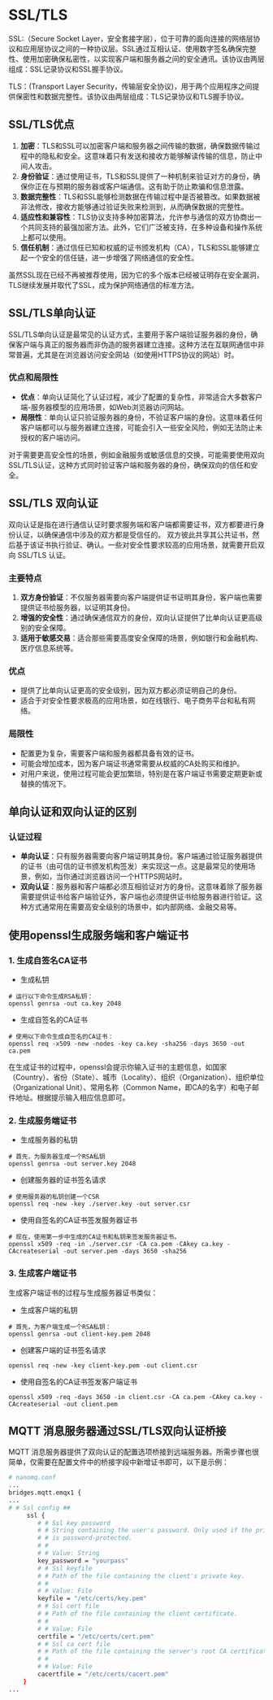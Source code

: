 # SSL/TLS

SSL:（Secure Socket Layer，安全套接字层），位于可靠的面向连接的网络层协议和应用层协议之间的一种协议层。SSL通过互相认证、使用数字签名确保完整性、使用加密确保私密性，以实现客户端和服务器之间的安全通讯。该协议由两层组成：SSL记录协议和SSL握手协议。

TLS：(Transport Layer Security，传输层安全协议)，用于两个应用程序之间提供保密性和数据完整性。该协议由两层组成：TLS记录协议和TLS握手协议。

## SSL/TLS优点

1. **加密**：TLS和SSL可以加密客户端和服务器之间传输的数据，确保数据传输过程中的隐私和安全。这意味着只有发送和接收方能够解读传输的信息，防止中间人攻击。
2. **身份验证**：通过使用证书，TLS和SSL提供了一种机制来验证对方的身份，确保你正在与预期的服务器或客户端通信。这有助于防止欺骗和信息泄露。
3. **数据完整性**：TLS和SSL能够检测数据在传输过程中是否被篡改。如果数据被非法修改，接收方能够通过验证失败来检测到，从而确保数据的完整性。
4. **适应性和兼容性**：TLS协议支持多种加密算法，允许参与通信的双方协商出一个共同支持的最强加密方法。此外，它们广泛被支持，在多种设备和操作系统上都可以使用。
5. **信任机制**：通过信任已知和权威的证书颁发机构（CA），TLS和SSL能够建立起一个安全的信任链，进一步增强了网络通信的安全性。

虽然SSL现在已经不再被推荐使用，因为它的多个版本已经被证明存在安全漏洞，TLS继续发展并取代了SSL，成为保护网络通信的标准方法。

## SSL/TLS单向认证

SSL/TLS单向认证是最常见的认证方式，主要用于客户端验证服务器的身份，确保客户端与真正的服务器而非伪造的服务器建立连接。这种方法在互联网通信中非常普遍，尤其是在浏览器访问安全网站（如使用HTTPS协议的网站）时。

### **优点和局限性**

- **优点**：单向认证简化了认证过程，减少了配置的复杂性，非常适合大多数客户端-服务器模型的应用场景，如Web浏览器访问网站。
- **局限性**：单向认证只验证服务器的身份，不验证客户端的身份。这意味着任何客户端都可以与服务器建立连接，可能会引入一些安全风险，例如无法防止未授权的客户端访问。

对于需要更高安全性的场景，例如金融服务或敏感信息的交换，可能需要使用双向SSL/TLS认证，这种方式同时验证客户端和服务器的身份，确保双向的信任和安全。

## **SSL/TLS 双向认证**

双向认证是指在进行通信认证时要求服务端和客户端都需要证书，双方都要进行身份认证，以确保通信中涉及的双方都是受信任的。 双方彼此共享其公共证书，然后基于该证书执行验证、确认。一些对安全性要求较高的应用场景，就需要开启双向 SSL/TLS 认证。

### **主要特点**

1. **双方身份验证**：不仅服务器需要向客户端提供证书证明其身份，客户端也需要提供证书给服务器，以证明其身份。
2. **增强的安全性**：通过确保通信双方的身份，双向认证提供了比单向认证更高级别的安全保障。
3. **适用于敏感交易**：适合那些需要高度安全保障的场景，例如银行和金融机构、医疗信息系统等。

### **优点**

- 提供了比单向认证更高的安全级别，因为双方都必须证明自己的身份。
- 适合于对安全性要求极高的应用场景，如在线银行、电子商务平台和私有网络。

### **局限性**

- 配置更为复杂，需要客户端和服务器都具备有效的证书。
- 可能会增加成本，因为客户端证书通常需要从权威的CA处购买和维护。
- 对用户来说，使用过程可能会更加繁琐，特别是在客户端证书需要定期更新或替换的情况下。

## 单向认证和双向认证的区别

### **认证过程**

- **单向认证**：只有服务器需要向客户端证明其身份。客户端通过验证服务器提供的证书（由可信的证书颁发机构签发）来实现这一点。这是最常见的使用场景，例如，当你通过浏览器访问一个HTTPS网站时。
- **双向认证**：服务器和客户端都必须互相验证对方的身份。这意味着除了服务器需要提供证书给客户端验证外，客户端也必须提供证书给服务器进行验证。这种方式通常用在需要高安全级别的场景中，如内部网络、金融交易等。

## 使用openssl生成服务端和客户端证书

### 1. 生成自签名CA证书
- 生成私钥
``` shell
# 运行以下命令生成RSA私钥：
openssl genrsa -out ca.key 2048
```

- 生成自签名的CA证书
``` shell
# 使用以下命令生成自签名的CA证书：
openssl req -x509 -new -nodes -key ca.key -sha256 -days 3650 -out ca.pem
```
在生成证书的过程中，openssl会提示你输入证书的主题信息，如国家（Country）、省份（State）、城市（Locality）、组织（Organization）、组织单位（Organizational Unit）、常用名称（Common Name，即CA的名字）和电子邮件地址。根据提示输入相应信息即可。


### 2. 生成服务端证书
- 生成服务器的私钥
``` shell
# 首先，为服务器生成一个RSA私钥
openssl genrsa -out server.key 2048
```

- 创建服务器的证书签名请求
``` shell
# 使用服务器的私钥创建一个CSR
openssl req -new -key ./server.key -out server.csr
```

- 使用自签名的CA证书签发服务器证书
``` shell
# 现在，使用第一步中生成的CA证书和私钥来签发服务器证书。
openssl x509 -req -in ./server.csr -CA ca.pem -CAkey ca.key -CAcreateserial -out server.pem -days 3650 -sha256
```

### 3. 生成客户端证书
生成客户端证书的过程与生成服务器证书类似：

- 生成客户端的私钥
``` shell
# 首先，为客户端生成一个RSA私钥：
openssl genrsa -out client-key.pem 2048
```

- 创建客户端的证书签名请求
``` shell
openssl req -new -key client-key.pem -out client.csr
```

- 使用自签名的CA证书签发客户端证书
``` shell
openssl x509 -req -days 3650 -in client.csr -CA ca.pem -CAkey ca.key -CAcreateserial -out client.pem
```

## MQTT 消息服务器通过SSL/TLS双向认证桥接

MQTT 消息服务器提供了双向认证的配置选项桥接到远端服务器。所需步骤也很简单，仅需要在配置文件中的桥接字段中新增证书即可，以下是示例：

```bash
# nanomq.conf
...
bridges.mqtt.emqx1 {
...
# # Ssl config ##
     ssl {
        # # Ssl key password
        # # String containing the user's password. Only used if the private keyfile
        # # is password-protected.
        # #
        # # Value: String
        key_password = "yourpass"
        # # Ssl keyfile
        # # Path of the file containing the client's private key.
        # #
        # # Value: File
        keyfile = "/etc/certs/key.pem"
        # # Ssl cert file
        # # Path of the file containing the client certificate.
        # #
        # # Value: File
        certfile = "/etc/certs/cert.pem"
        # # Ssl ca cert file
        # # Path of the file containing the server's root CA certificate.
        # #
        # # Value: File
        cacertfile = "/etc/certs/cacert.pem"
    }
...
```
